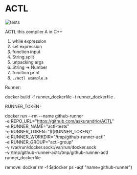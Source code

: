 # ACTL

![tests](https://github.com/askurandrio/ACTL/actions/workflows/build.yaml/badge.svg)

ACTL this compiler A in C++

1. while expression
2. set expression
3. function input
4. String.split
5. unpacking args
6. String -> Number
7. function print
8. `./actl example.a`


Runner:

docker build -f runner_dockerfile -t runner_dockerfile .

RUNNER_TOKEN=

docker run --rm --name github-runner \
  -e REPO_URL="https://github.com/askurandrio/ACTL" \
  -e RUNNER_NAME="actl-tests" \
  -e RUNNER_TOKEN="${RUNNER_TOKEN}" \
  -e RUNNER_WORKDIR="/tmp/github-runner-actl" \
  -e RUNNER_GROUP="actl-group" \
  -v /var/run/docker.sock:/var/run/docker.sock \
  -v /tmp/github-runner-actl:/tmp/github-runner-actl \
  runner_dockerfile


remove:
    docker rm -f $(docker ps -aqf "name=github-runner")
